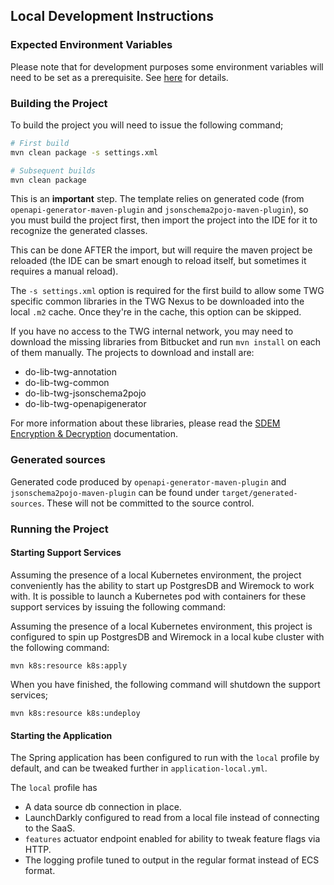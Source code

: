 ## Local Development Instructions

### Expected Environment Variables

Please note that for development purposes some environment variables
will need to be set as a prerequisite.  See [here](development-env-vars.md)
for details.

### Building the Project

To build the project you will need to issue the following command;

```bash
# First build
mvn clean package -s settings.xml

# Subsequent builds
mvn clean package
```

This is an **important** step. The template relies on generated code (from `openapi-generator-maven-plugin` and
`jsonschema2pojo-maven-plugin`), so you must build the project first, then import the project into the IDE for it to
recognize the generated classes.

This can be done AFTER the import, but will require the maven project be reloaded (the IDE can be smart enough
to reload itself, but sometimes it requires a manual reload).

The `-s settings.xml` option is required for the first build to allow some TWG specific common libraries in the TWG Nexus
to be downloaded into the local `.m2` cache. Once they're in the cache, this option can be skipped.

If you have no access to the TWG internal network, you may need to download the missing libraries from Bitbucket and run
`mvn install` on each of them manually. The projects to download and install are:
- do-lib-twg-annotation
- do-lib-twg-common
- do-lib-twg-jsonschema2pojo
- do-lib-twg-openapigenerator

For more information about these libraries, please read the [SDEM Encryption & Decryption](sdem-encryption-decryption.md)
documentation.

### Generated sources

Generated code produced by `openapi-generator-maven-plugin` and `jsonschema2pojo-maven-plugin` can be found under
`target/generated-sources`. These will not be committed to the source control.

### Running the Project

#### Starting Support Services

Assuming the presence of a local Kubernetes environment, the project conveniently has
the ability to start up PostgresDB and Wiremock to work with. It is possible to launch a Kubernetes
pod with containers for these support services by issuing the following command:

Assuming the presence of a local Kubernetes environment, this project is configured to spin up PostgresDB and Wiremock in a local kube cluster with the
following command:

```
mvn k8s:resource k8s:apply
```

When you have finished, the following command will shutdown the support services;

```
mvn k8s:resource k8s:undeploy
```

#### Starting the Application

The Spring application has been configured to run with the `local` profile by default, and
can be tweaked further in `application-local.yml`.

The `local` profile has
- A data source db connection in place.
- LaunchDarkly configured to read from a local file instead of connecting to the SaaS.
- `features` actuator endpoint enabled for ability to tweak feature flags via HTTP.
- The logging profile tuned to output in the regular format instead of ECS format.
